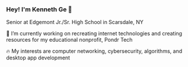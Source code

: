 ### Hey! I'm Kenneth Ge 👋

Senior at Edgemont Jr./Sr. High School in Scarsdale, NY

🔭 I’m currently working on recreating internet technologies and creating resources for my educational nonprofit, Pondr Tech

🔥 My interests are computer networking, cybersecurity, algorithms, and desktop app development
